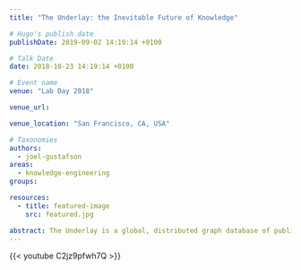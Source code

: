 ```yaml
---
title: "The Underlay: the Inevitable Future of Knowledge"

# Hugo's publish date
publishDate: 2019-09-02 14:19:14 +0100

# Talk Date
date: 2018-10-23 14:19:14 +0100

# Event name
venue: "Lab Day 2018"

venue_url:

venue_location: "San Francisco, CA, USA"

# Taxonomies
authors:
  - joel-gustafson
areas:
  - knowledge-engineering
groups:

resources:
  - title: featured-image
    src: featured.jpg

abstract: The Underlay is a global, distributed graph database of public knowledge, started at the MIT Knowledge Futures Group in collaboration with Protocol Labs. It aims to provide open access to the content and provenance of all structured data.
---
```


{{< youtube C2jz9pfwh7Q >}}
